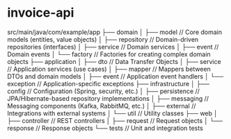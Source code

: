 # invoice-api

src/main/java/com/example/app ├── domain │ ├── model // Core domain models (entities, value objects) │ ├── repository // Domain-driven repositories (interfaces) │ ├── service // Domain services │ ├── event // Domain events │ └── factory // Factories for creating complex domain objects ├── application │ ├── dto // Data Transfer Objects │ ├── service // Application services (use cases) │ ├── mapper // Mappers between DTOs and domain models │ ├── event // Application event handlers │ └── exception // Application-specific exceptions ├── infrastructure │ ├── config // Configuration (Spring, security, etc.) │ ├── persistence // JPA/Hibernate-based repository implementations │ ├── messaging // Messaging components (Kafka, RabbitMQ, etc.) │ ├── external // Integrations with external systems │ └── util // Utility classes ├── web │ ├── controller // REST controllers │ ├── request // Request objects │ └── response // Response objects └── tests // Unit and integration tests
